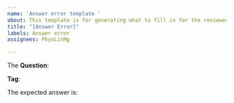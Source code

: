 ```yaml
---
name: 'Answer error template '
about: This template is for generating what to fill in for the reviewers.
title: "[Answer Error]"
labels: Answer error
assignees: PhyoLinMg

---
```


The **Question**: 

**Tag**:

The expected answer is:
